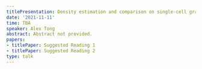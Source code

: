 ```yaml
---
titlePresentation: Density estimation and comparison on single-cell graphs
date: '2021-11-11'
time: TBA
speaker: Alex Tong
abstract: Abstract not provided.
papers:
- titlePaper: Suggested Reading 1
- titlePaper: Suggested Reading 2
type: talk
---
```

